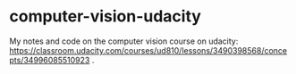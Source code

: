 # computer-vision-udacity
My notes and code on the computer vision course on udacity: https://classroom.udacity.com/courses/ud810/lessons/3490398568/concepts/34996085510923 .
